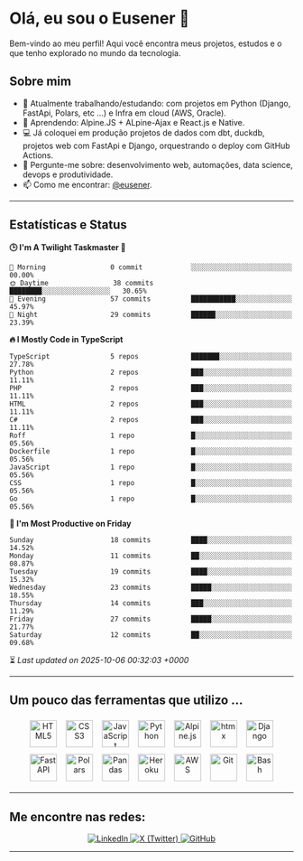 # Olá, eu sou o Eusener 👋

Bem-vindo ao meu perfil! Aqui você encontra meus projetos, estudos e o que tenho explorado no mundo da tecnologia.

## Sobre mim
- 🔭 Atualmente trabalhando/estudando: com projetos em Python (Django, FastApi, Polars, etc ...) e Infra em cloud (AWS, Oracle).
- 🌱 Aprendendo: Alpine.JS + ALpine-Ajax e React.js e Native.
- 💻 Já coloquei em produção projetos de dados com dbt, duckdb, projetos web com FastApi e Django, orquestrando o deploy com GitHub Actions.
- 💬 Pergunte-me sobre: desenvolvimento web, automações, data science, devops e produtividade.
- 📫 Como me encontrar: [@eusener](https://github.com/eusener).

---

## Estatísticas e Status
<!--START_SECTION:readme-stats-->
**🕒 I'm A Twilight Taskmaster 🌆**

```text
🌅 Morning                0 commit            ░░░░░░░░░░░░░░░░░░░░░░░░░   00.00%
🌞 Daytime                38 commits          ████████░░░░░░░░░░░░░░░░░   30.65%
🌆 Evening                57 commits          ███████████░░░░░░░░░░░░░░   45.97%
🌙 Night                  29 commits          ██████░░░░░░░░░░░░░░░░░░░   23.39%
```

**🔥 I Mostly Code in TypeScript**

```text
TypeScript               5 repos             ███████░░░░░░░░░░░░░░░░░░   27.78%
Python                   2 repos             ███░░░░░░░░░░░░░░░░░░░░░░   11.11%
PHP                      2 repos             ███░░░░░░░░░░░░░░░░░░░░░░   11.11%
HTML                     2 repos             ███░░░░░░░░░░░░░░░░░░░░░░   11.11%
C#                       2 repos             ███░░░░░░░░░░░░░░░░░░░░░░   11.11%
Roff                     1 repo              █░░░░░░░░░░░░░░░░░░░░░░░░   05.56%
Dockerfile               1 repo              █░░░░░░░░░░░░░░░░░░░░░░░░   05.56%
JavaScript               1 repo              █░░░░░░░░░░░░░░░░░░░░░░░░   05.56%
CSS                      1 repo              █░░░░░░░░░░░░░░░░░░░░░░░░   05.56%
Go                       1 repo              █░░░░░░░░░░░░░░░░░░░░░░░░   05.56%
```

**📅 I'm Most Productive on Friday**

```text
Sunday                   18 commits          ████░░░░░░░░░░░░░░░░░░░░░   14.52%
Monday                   11 commits          ██░░░░░░░░░░░░░░░░░░░░░░░   08.87%
Tuesday                  19 commits          ████░░░░░░░░░░░░░░░░░░░░░   15.32%
Wednesday                23 commits          █████░░░░░░░░░░░░░░░░░░░░   18.55%
Thursday                 14 commits          ███░░░░░░░░░░░░░░░░░░░░░░   11.29%
Friday                   27 commits          █████░░░░░░░░░░░░░░░░░░░░   21.77%
Saturday                 12 commits          ██░░░░░░░░░░░░░░░░░░░░░░░   09.68%
```



⏳ *Last updated on 2025-10-06 00:32:03 +0000*
<!--END_SECTION:readme-stats--> 
---

## Um pouco das ferramentas que utilizo ... 

<div align="center">

<!-- Principais tecnologias (48x48) -->
<img src="https://cdn.jsdelivr.net/gh/devicons/devicon/icons/html5/html5-original.svg" alt="HTML5" title="HTML5" width="48" height="48" style="margin:6px;" />
<img src="https://cdn.jsdelivr.net/gh/devicons/devicon/icons/css3/css3-original.svg" alt="CSS3" title="CSS3" width="48" height="48" style="margin:6px;" />
<img src="https://cdn.jsdelivr.net/gh/devicons/devicon/icons/javascript/javascript-original.svg" alt="JavaScript" title="JavaScript" width="48" height="48" style="margin:6px;" />
<img src="https://cdn.jsdelivr.net/gh/devicons/devicon/icons/python/python-original.svg" alt="Python" title="Python" width="48" height="48" style="margin:6px;" />
<img src="https://cdn.jsdelivr.net/npm/simple-icons@latest/icons/alpinedotjs.svg" alt="Alpine.js" title="Alpine.js" width="48" height="48" style="margin:6px;" />
<img src="https://cdn.jsdelivr.net/npm/simple-icons@latest/icons/htmx.svg" alt="htmx" title="htmx" width="48" height="48" style="margin:6px;" />
<img src="https://cdn.jsdelivr.net/gh/devicons/devicon/icons/django/django-plain.svg" alt="Django" title="Django" width="48" height="48" style="margin:6px;" />
<img src="https://cdn.jsdelivr.net/gh/devicons/devicon/icons/fastapi/fastapi-plain.svg" alt="FastAPI" title="FastAPI" width="48" height="48" style="margin:6px;" />
<img src="https://cdn.jsdelivr.net/npm/simple-icons@latest/icons/polars.svg" alt="Polars" title="Polars" width="48" height="48" style="margin:6px;" />
<img src="https://cdn.jsdelivr.net/gh/devicons/devicon/icons/pandas/pandas-original.svg" alt="Pandas" title="Pandas" width="48" height="48" style="margin:6px;" />
<img src="https://cdn.jsdelivr.net/gh/devicons/devicon/icons/heroku/heroku-original.svg" alt="Heroku" title="Heroku" width="48" height="48" style="margin:6px;" />
<img src="https://cdn.jsdelivr.net/gh/devicons/devicon/icons/amazonwebservices/amazonwebservices-original.svg" alt="AWS" title="AWS" width="48" height="48" style="margin:6px;" />
<img src="https://cdn.jsdelivr.net/gh/devicons/devicon/icons/git/git-original.svg" alt="Git" title="Git" width="48" height="48" style="margin:6px;" />
<img src="https://cdn.jsdelivr.net/gh/devicons/devicon/icons/bash/bash-original.svg" alt="Bash" title="Bash" width="48" height="48" style="margin:6px;" />

</div>

---

## Me encontre nas redes:

<div align="center">

  <!-- Badges de redes sociais -->
  <a href="https://linkedin.com/in/eusener" target="_blank">
    <img src="https://img.shields.io/badge/LinkedIn-0A66C2?style=for-the-badge&logo=linkedin&logoColor=white" alt="LinkedIn" />
  </a>
  <a href="https://x.com/eusener" target="_blank">
    <img src="https://img.shields.io/badge/X-000000?style=for-the-badge&logo=x&logoColor=white" alt="X (Twitter)" />
  </a>
  <a href="https://github.com/eusener" target="_blank">
    <img src="https://img.shields.io/badge/GitHub-181717?style=for-the-badge&logo=github&logoColor=white" alt="GitHub" />
  </a>

</div>

---


